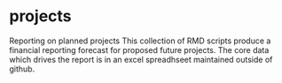 # projects
Reporting on planned projects
This collection of RMD scripts produce a financial reporting forecast for proposed future projects. The core data which drives the report is in an excel spreadhseet maintained outside of github.
